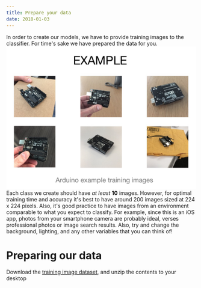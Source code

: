 ```yaml
---
title: Prepare your data
date: 2018-01-03
---
```

In order to create our models, we have to provide training images to the classifier. For time's sake we have prepared the data for you.
![](assets/arduino_training_images.jpg)
Each class we create should have *at least* **10** images. However, for optimal training time and accuracy it's best to have around 200 images sized at 224 x 224 pixels. Also, it's good practice to have images from an environment comparable to what you expect to classify. For example, since this is an iOS app, photos from your smartphone camera are probably ideal, verses professional photos or image search results. Also, try and change the background, lighting, and any other variables that you can think of!

# Preparing our data
Download the [training image dataset](https://github.com/watson-developer-cloud/watson-vision-coreml-code-pattern/releases/download/1.0/Training.Images.zip), and unzip the contents to your desktop
